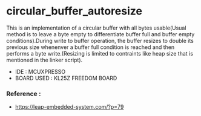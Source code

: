 # circular_buffer_autoresize
This is an implementation of a circular buffer with all bytes usable(Usual method is to leave a byte empty to differentiate buffer full and buffer empty conditions).During write to buffer operation, the buffer resizes to double its previous size whenenver a buffer full condition is reached and then performs a byte write.(Resizing is limited to contraints like heap size that is mentioned in the linker script).


- IDE : MCUXPRESSO
- BOARD USED : KL25Z FREEDOM BOARD

### Reference : 
- https://leap-embedded-system.com/?p=79
